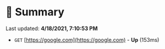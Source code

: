 # 📖 Summary
Last updated: **4/18/2021, 7:10:53 PM**

- `GET` [https://google.com](https://google.com) - **Up** (153ms)
